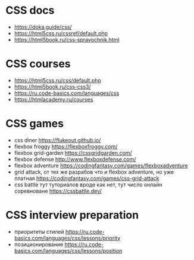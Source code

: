 # CSS docs
* https://doka.guide/css/
* https://html5css.ru/cssref/default.php
* https://html5book.ru/css-spravochnik.html

# CSS courses
* https://html5css.ru/css/default.php
* https://html5book.ru/css-css3/
* https://ru.code-basics.com/languages/css
* https://htmlacademy.ru/courses

# CSS games
* css diner https://flukeout.github.io/
* flexbox froggy https://flexboxfroggy.com/
* flexbox grid-garden https://cssgridgarden.com/
* flexbox defense http://www.flexboxdefense.com/
* flexbox adventure https://codingfantasy.com/games/flexboxadventure
* grid attack, от тех же разрабов что и flexbox adventure, но уже платная https://codingfantasy.com/games/css-grid-attack
* css battle тут туториалов вроде как нет, тут число онлайн соревноване https://cssbattle.dev/

# CSS interview preparation
* приоритеты стилей https://ru.code-basics.com/languages/css/lessons/priority
* позиционирование https://ru.code-basics.com/languages/css/lessons/position

